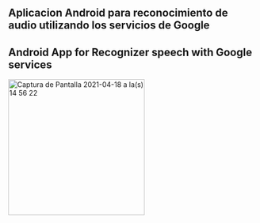 <h2>Aplicacion Android para reconocimiento de audio utilizando los servicios de Google</h2>

<h2>Android App for Recognizer speech with Google services</h2>

<img width="275" alt="Captura de Pantalla 2021-04-18 a la(s) 14 56 22" src="https://user-images.githubusercontent.com/60962053/115158920-3f9fc900-a056-11eb-8794-ecc5094b5189.png">
